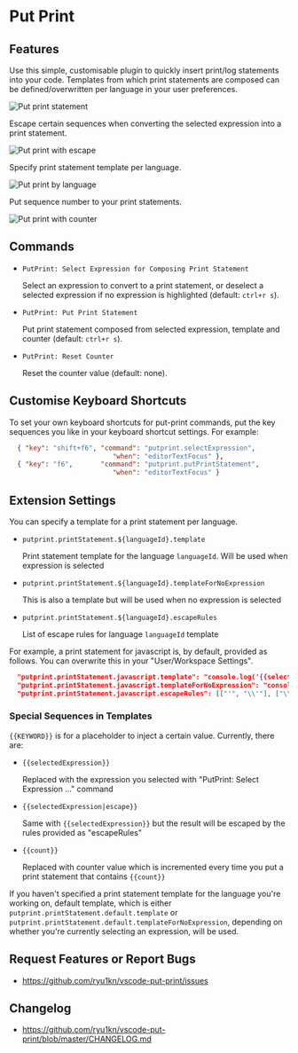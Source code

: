 # Put Print

## Features

Use this simple, customisable plugin to quickly insert print/log statements into your code.
Templates from which print statements are composed can be defined/overwritten per language in your user preferences.

![Put print statement](https://raw.githubusercontent.com/ryu1kn/vscode-put-print/master/images/animations/put-print-statement.gif)

Escape certain sequences when converting the selected expression into a print statement.

![Put print with escape](https://raw.githubusercontent.com/ryu1kn/vscode-put-print/master/images/animations/print-statement-with-escape.gif)

Specify print statement template per language.

![Put print by language](https://raw.githubusercontent.com/ryu1kn/vscode-put-print/master/images/animations/print-statement-by-language.gif)

Put sequence number to your print statements.

![Put print with counter](https://raw.githubusercontent.com/ryu1kn/vscode-put-print/master/images/animations/print-statement-with-counter.gif)


## Commands

* `PutPrint: Select Expression for Composing Print Statement`

    Select an expression to convert to a print statement, or deselect a selected expression if no expression is highlighted (default: `ctrl+r s`).

* `PutPrint: Put Print Statement`

    Put print statement composed from selected expression, template and counter (default: `ctrl+r s`).

* `PutPrint: Reset Counter`

    Reset the counter value (default: none).

## Customise Keyboard Shortcuts

To set your own keyboard shortcuts for put-print commands, put the key sequences you like in your keyboard shortcut settings. For example:

```json
  { "key": "shift+f6", "command": "putprint.selectExpression",
                          "when": "editorTextFocus" },
  { "key": "f6",       "command": "putprint.putPrintStatement",
                          "when": "editorTextFocus" }
```

## Extension Settings

You can specify a template for a print statement per language.

* `putprint.printStatement.${languageId}.template`

    Print statement template for the language `languageId`. Will be used when expression is selected

* `putprint.printStatement.${languageId}.templateForNoExpression`

    This is also a template but will be used when no expression is selected

* `putprint.printStatement.${languageId}.escapeRules`

    List of escape rules for language `languageId` template

For example, a print statement for javascript is, by default, provided as follows. You can overwrite this in your "User/Workspace Settings".

```json
  "putprint.printStatement.javascript.template": "console.log('{{selectedExpression|escape}}:', {{selectedExpression}})",
  "putprint.printStatement.javascript.templateForNoExpression": "console.log('>>>>> {{count}}')",
  "putprint.printStatement.javascript.escapeRules": [["'", "\\'"], ["\\", "\\\\"]],
```

### Special Sequences in Templates

`{{KEYWORD}}` is for a placeholder to inject a certain value. Currently, there are:

* `{{selectedExpression}}`

    Replaced with the expression you selected with "PutPrint: Select Expression ..." command

* `{{selectedExpression|escape}}`

    Same with `{{selectedExpression}}` but the result will be escaped by the rules provided as "escapeRules"

* `{{count}}`

    Replaced with counter value which is incremented every time you put a print statement that contains `{{count}}`

If you haven't specified a print statement template for the language you're working on, default template,
which is either `putprint.printStatement.default.template` or `putprint.printStatement.default.templateForNoExpression`,
depending on whether you're currently selecting an expression, will be used.

## Request Features or Report Bugs

* https://github.com/ryu1kn/vscode-put-print/issues

## Changelog

* https://github.com/ryu1kn/vscode-put-print/blob/master/CHANGELOG.md
